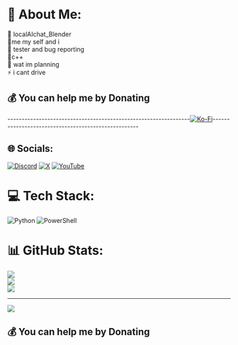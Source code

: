 # 💫 About Me:
🔭 localAIchat_Blender<br>👯me my self and i<br>🤝 tester and bug reporting<br>🌱c++<br>💬 wat im planning<br>⚡ i cant drive
  ## 💰 You can help me by Donating
   ----------------------------------------------------------------[![Ko-Fi](https://img.shields.io/badge/Ko--fi-F16061?style=for-the-badge&logo=ko-fi&logoColor=white)](https://ko-fi.com/https://ko-fi.com/sinbloo)----------------------------------------------------


## 🌐 Socials:
[![Discord](https://img.shields.io/badge/Discord-%237289DA.svg?logo=discord&logoColor=white)](https://discord.gg/7YcZpDQZN2) [![X](https://img.shields.io/badge/X-black.svg?logo=X&logoColor=white)](https://x.com/https://x.com/sinbloostone) [![YouTube](https://img.shields.io/badge/YouTube-%23FF0000.svg?logo=YouTube&logoColor=white)](https://youtube.com/@https://www.youtube.com/channel/UC9pZeI7EngXljcQ_eu737VQ) 

# 💻 Tech Stack:
![Python](https://img.shields.io/badge/python-3670A0?style=for-the-badge&logo=python&logoColor=ffdd54) ![PowerShell](https://img.shields.io/badge/PowerShell-%235391FE.svg?style=for-the-badge&logo=powershell&logoColor=white)
# 📊 GitHub Stats:
![](https://github-readme-stats.vercel.app/api?username=sin-boo&theme=onedark&hide_border=false&include_all_commits=false&count_private=false)<br/>
![](https://nirzak-streak-stats.vercel.app/?user=sin-boo&theme=onedark&hide_border=false)<br/>
![](https://github-readme-stats.vercel.app/api/top-langs/?username=sin-boo&theme=onedark&hide_border=false&include_all_commits=false&count_private=false&layout=compact)

---
[![](https://visitcount.itsvg.in/api?id=sin-boo&icon=0&color=0)](https://visitcount.itsvg.in)

  ## 💰 You can help me by Donating
  


<!-- Proudly created with GPRM ( https://gprm.itsvg.in ) -->




